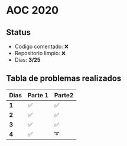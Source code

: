AOC 2020
========

Status 
------

 - Codigo comentado: :x:
 - Repositorio limpio: :x:
 - Dias: __3/25__

Tabla de problemas realizados
-----------------------------

 | __Dias__ | __Parte 1__      | __Parte2__       |
 |------|--------------|--------------|
 | __1__    | :white_check_mark:             | :white_check_mark:           |
 | __2__    | :white_check_mark:          | :white_check_mark:          |
 | __3__    | :white_check_mark:          | :white_check_mark:         |
 | __4__    | :white_check_mark: | :curly_loop: |
